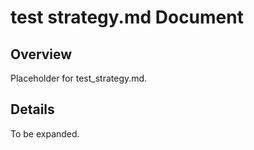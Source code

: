 # test strategy.md Document

## Overview
Placeholder for test_strategy.md.

## Details
To be expanded.

